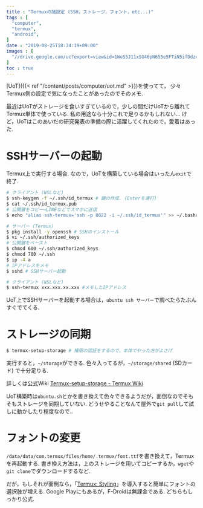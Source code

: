 ```yaml
---
title : "Termuxの諸設定 (SSH，ストレージ，フォント，etc...)"
tags : [
  "computer",
  "termux",
  "android",
]
date : "2019-08-25T18:34:19+09:00"
images : [
  "//drive.google.com/uc?export=view&id=1WoS5J11xSG46pN655e5FTiN5ifDdzcm7",
]
toc : true
---
```


[UoT]({{< ref "/content/posts/computer/uot.md" >}})を使ってて，
少々Termux側の設定で気になったことがあったのでそのメモ. 
<!--more-->
最近はUoTがストレージを食いすぎているので，少しの間だけUoTから離れてTermux単体で使っている. 
私の用途なら十分これで足りるかもしれない... けど，UoTはこのあいだの研究発表の準備の際に活躍してくれたので，愛着はあった.



# SSHサーバーの起動

Termux上で実行する場合. なので，UoTを構築している場合はいったん``exit``で終了.

```sh
# クライアント (WSLなど)
$ ssh-keygen -f ~/.ssh/id_termux # 鍵の作成. (Enterを連打)
$ cat ~/.ssh/id_termux.pub
# 公開鍵をコピー→LINEなどでスマホに送信
$ echo "alias ssh-termux='ssh -p 8022 -i ~/.ssh/id_termux'" >> ~/.bashrc # コマンド短縮ｙ
```

```sh
# サーバー (Termux)
$ pkg install -y openssh # SSHのインストール
$ vi ~/.ssh/authorized_keys
# 公開鍵をペースト
$ chmod 600 ~/.ssh/authorized_keys
$ chmod 700 ~/.ssh
$ ip -4 a
# IPアドレスをメモ
$ sshd # SSHサーバー起動
```

```sh
# クライアント (WSLなど)
$ ssh-termux xxx.xxx.xx.xxx #メモしたIPアドレス
```

UoT上でSSHサーバーを起動する場合は，``ubuntu ssh サーバー``で調べたらたぶんすぐでてくる.

# ストレージの同期

```sh
$ termux-setup-storage # 権限の認証をするので，本体でやった方がよさげ
```

実行すると，``~/storage``ができる. 色々入ってるが，``~/storage/shared`` (SDカード) で十分足りる.

詳しくは公式Wiki [Termux-setup-storage - Termux Wiki](https://wiki.termux.com/wiki/Termux-setup-storage)

UoT構築時は``ubuntu.sh``とかを書き換えて色々できるようだが，面倒なのでそもそもストレージを同期していない. どうせやることなんて屋外で``git pull``して試しに動かしたり程度なので..

# フォントの変更

``/data/data/com.termux/files/home/.termux/font.ttf``を書き換えて，Termuxを再起動する. 書き換え方法は，上のストレージを用いてコピーするか，``wget``や``git clone``でダウンロードするなど.

だが，もしそれが面倒なら，「[Termux: Styling](https://f-droid.org/packages/com.termux.styling/)」を導入すると簡単にフォントの選択肢が増える. Google Playにもあるが，F-Droidは無課金である. どちらもしっかり公式.
